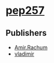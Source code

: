 # [pep257](https://pypi.org/project/pep257)



## Publishers
- [Amir.Rachum](https://pypi.org/user/Amir.Rachum)
- [vladimir](https://pypi.org/user/vladimir)


